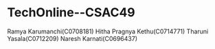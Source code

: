 # TechOnline--CSAC49
Ramya Karumanchi(C0708181)
Hitha Pragnya Kethu(C0714771)
Tharuni Yasala(C0712209)
Naresh Karnati(C0696437)
